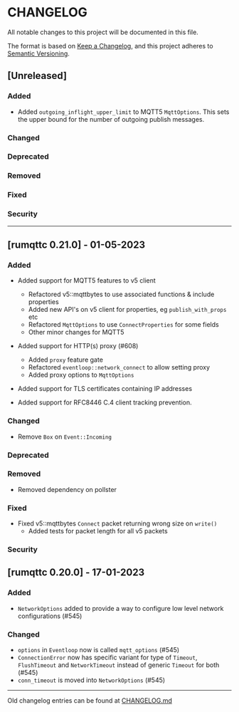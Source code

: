 # CHANGELOG

All notable changes to this project will be documented in this file.

The format is based on [Keep a Changelog](https://keepachangelog.com/en/1.0.0/),
and this project adheres to [Semantic Versioning](https://semver.org/spec/v2.0.0.html).

## [Unreleased]

### Added
 - Added `outgoing_inflight_upper_limit` to MQTT5 `MqttOptions`. This sets the upper bound for the number of outgoing publish messages.

### Changed

### Deprecated

### Removed

### Fixed

### Security

---

## [rumqttc 0.21.0] - 01-05-2023

### Added
 - Added support for MQTT5 features to v5 client
   - Refactored v5::mqttbytes to use associated functions & include properties
   - Added new API's on v5 client for properties, eg `publish_with_props` etc
   - Refactored `MqttOptions` to use `ConnectProperties` for some fields
   - Other minor changes for MQTT5
  - Added support for HTTP(s) proxy (#608)
    - Added `proxy` feature gate
    - Refactored `eventloop::network_connect` to allow setting proxy
    - Added proxy options to `MqttOptions`

 - Added support for TLS certificates containing IP addresses
 - Added support for RFC8446 C.4 client tracking prevention.

### Changed
- Remove `Box` on `Event::Incoming`

### Deprecated

### Removed
 - Removed dependency on pollster

### Fixed
 - Fixed v5::mqttbytes `Connect` packet returning wrong size on `write()`
   - Added tests for packet length for all v5 packets

### Security


## [rumqttc 0.20.0] - 17-01-2023

### Added
- `NetworkOptions` added to provide a way to configure low level network configurations (#545)

### Changed
- `options` in `Eventloop` now is called `mqtt_options` (#545)
- `ConnectionError` now has specific variant for type of `Timeout`, `FlushTimeout` and `NetworkTimeout` instead of generic `Timeout` for both (#545)
- `conn_timeout` is moved into `NetworkOptions` (#545)

---

Old changelog entries can be found at [CHANGELOG.md](../CHANGELOG.md)

